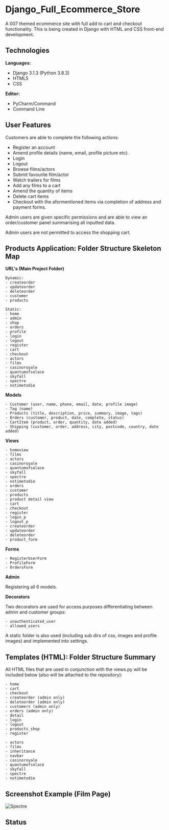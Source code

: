 # Django_Full_Ecommerce_Store

A 007 themed ecommerce site with full add to cart and checkout functionality. This is being created in Django with HTML and CSS front-end development.

## Technologies

<b>Languages:</b> 
              
   - Django 3.1.3 (Python 3.8.3) 
   - HTML5
   - CSS

<b>Editor:</b> 
    
   - PyCharm/Command
   - Command Line 

## User Features

Customers are able to complete the following actions:

   - Register an account
   - Amend profile details (name, email, profile picture etc).
   - Login
   - Logout
   - Browse films/actors
   - Submit favourite film/actor
   - Watch trailers for films
   - Add any films to a cart
   - Amend the quantity of items
   - Delete cart items
   - Checkout with the aformentioned items via completion of address and payment forms.
   
Admin users are given specific permissions and are able to view an order/customer panel summarising all inputted data. 

Admin users are not permitted to access the shopping cart.

  
   

## Products Application: Folder Structure Skeleton Map

<b>URL's (Main Project Folder)</b>

    Dynamic:
    - createorder
    - updateorder
    - deleteorder
    - customer
    - products
 
    Static:
    - home
    - admin
    - shop
    - orders
    - profile
    - login
    - logout
    - register
    - cart
    - checkout
    - actors
    - films
    - casinoroyale
    - quantumofsolace
    - skyfall
    - spectre
    - notimetodie


<b>Models</b>

    - Customer (user, name, phone, email, date, profile image)
    - Tag (name)
    - Products (title, description, price, summary, image, tags)
    - Orders (customer, product, date, complete, status)
    - CartItem (product, order, quantity, date added)
    - Shipping (customer, order, address, city, postcode, country, date added)

<b>Views</b>

    - homeview             
    - films
    - actors
    - casinoroyale
    - quantumofsolace
    - skyfall
    - spectre
    - notimetodie
    - orders
    - customer
    - products
    - product detail view
    - cart
    - checkout
    - register
    - login_p
    - logout_p
    - createorder
    - updateorder
    - deleteorder
    - product_form

<b>Forms</b>

    - RegisterUserForm
    - ProfileForm
    - OrdersForm

<b>Admin</b>

Registering all 6 models.


<b>Decorators</b>

Two decorators are used for access purposes differentiating between admin and customer groups:

    - unauthenticated_user
    - allowed_users

A static folder is also used (including sub dirs of css, images and profile images) and implemented into settings.

## Templates (HTML): Folder Structure Summary

All HTML files that are used in conjunction with the views.py will be included below (also will be attached to the repository):

    - home
    - cart
    - checkout
    - createorder (admin only)
    - deleteorder (admin only)
    - customers (admin only)
    - orders (admin only)
    - detail
    - login
    - logout
    - products_shop
    - register
    
    - actors
    - films
    - inheritance
    - navbar
    - casinoroyale
    - quantumofsolace
    - skyfall
    - spectre
    - notimetodie
    
## Screenshot Example (Film Page)
    
![Spectre](https://user-images.githubusercontent.com/72507931/99554599-49de6e00-29b7-11eb-9681-7922c27d3a91.JPG)

## Status

